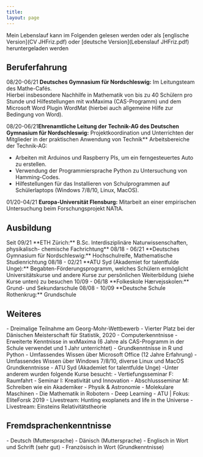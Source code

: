```yaml
---
title: 
layout: page
---
```

Mein Lebenslauf kann im Folgenden gelesen werden oder als [englische Version](CV JHFriz.pdf) oder [deutsche Version](Lebenslauf JHFriz.pdf) heruntergeladen werden

<h2>Beruferfahrung</h2>

08/20-06/21
**Deutsches Gymnasium für Nordschleswig:** Im Leitungsteam des Mathe-Cafés.  
Hierbei insbesondere Nachhilfe in Mathematik von bis zu 40 Schülern pro Stunde und Hilfestellungen mit wxMaxima (CAS-Programm) und dem Microsoft Word Plugin WordMat (hierbei auch allgemeine Hilfe zur Bedingung von Word). 

08/20-06/21**Ehrenamtliche Leitung der Technik-AG des Deutschen Gymnasium für Nordschleswig:** 
Projektkoordination und Unterrichten der Mitglieder in der praktischen Anwendung von Technik** 
Arbeitsbereiche der Technik-AG: 
- Arbeiten mit Arduinos und Raspberry PIs, um ein ferngesteuertes Auto zu erstellen.  
- Verwendung der Programmiersprache Python zu Untersuchung von Hamming-Codes. 
- Hilfestellungen für das Installieren von Schulprogrammen auf Schülerlaptops (Windows 7/8/10, Linux, MacOS). 

01/20-04/21
**Europa-Universität Flensburg:** 
Mitarbeit an einer empirischen Untersuchung beim Forschungsprojekt NATtA. 

<h2>Ausbildung</h2>
Seit 09/21     
**ETH Zürich:** B.Sc. Interdisziplinäre Naturwissenschaften, physikalisch- chemische Fachrichtung** 
08/18 - 06/21  
**Deutsches Gymnasium für Nordschleswig:** Hochschulreife, Mathematische Studienrichtung 
08/18 - 02/21  
**ATU Syd (Akademiet for talentfulde Unge):**  Begabten-Förderungsprogramm, welches Schülern ermöglicht Universitätskurse und andere Kurse zur persönlichen Weiterbildung (siehe Kurse unten) zu besuchen 
10/09 - 06/18  
**Folkeskole Hærvejsskolen:** Grund- und Sekundarschule
08/08 - 10/09  
**Deutsche Schule Rothenkrug:** Grundschule 

<h2>Weiteres</h2> 
- Dreimalige Teilnahme am Georg-Mohr-Wettbewerb 
- Vierter Platz bei der Dänischen Meisterschaft für Statistik, 2020 
- Computerkenntnisse 
  - Erweiterte Kenntnisse in wxMaxima (6 Jahre als CAS-Programm in der Schule verwendet und 1 Jahr unterrichtet) 
  - Grundkenntnisse in R und Python 
  - Umfassendes Wissen über Microsoft Office (12 Jahre Erfahrung) 
  - Umfassendes Wissen über Windows 7/8/10, diverse Linux und MacOS Grundkenntnisse 
- ATU Syd (Akademiet for talentfulde Unge) 
    -Unter anderem wurden folgende Kurse besucht: 
       - Vertiefungsseminar F: Raumfahrt 
       - Seminar I: Kreativität und Innovation 
       - Abschlussseminar M: Schreiben wie ein Akademiker 
       - Physik & Astronomie 
       - Molekulare Maschinen 
       - Die Mathematik in Robotern 
       - Deep Learning  
       - ATU | Fokus: EliteForsk 2019 
       - Livestream: Hunting exoplanets and life in the Universe 
       - Livestream: Einsteins Relativitätstheorie 

<h2>Fremdsprachenkenntnisse</h2>
- Deutsch (Muttersprache) 
- Dänisch (Muttersprache) 
- Englisch in Wort und Schrift (sehr gut) 
- Französisch in Wort (Grundkenntnisse)

